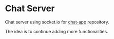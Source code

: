 # Chat Server

Chat server using socket.io for [chat-app](https://github.com/eeeriksen/chat-app) repository.

The idea is to continue adding more functionalities.
